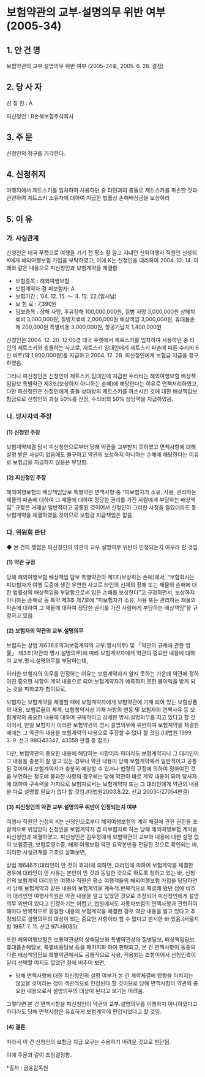 # 보험약관의 교부·설명의무 위반 여부(2005-34)


## 1. 안 건 명
보험약관의 교부․설명의무 위반 여부
(2005-34호, 2005. 6. 28. 결정)

## 2. 당 사 자

신 청 인 : A

피신청인 : B손해보험주식회사 

## 3. 주    문

신청인의 청구를 기각한다.

## 4. 신청취지

여행지에서 제트스키를 임차하여 사용하던 중 타인과의 충돌로 제트스키를 파손한 것과 관련하여 제트스키 소유자에 대하여 지급한 법률상 손해배상금을 보상하라

## 5. 이   유
  
### 가. 사실관계

신청인은 태국 푸켓으로 여행을 가기 전 평소 잘 알고 지내던 신화여행사 직원인 신청외 K에게 해외여행보험 가입을 부탁하였고, 이에 K는 신청인을 대리하여 2004. 12. 14. 아래와 같은 내용으로 피신청인과 보험계약을 체결함 
  
   - 보험종목 : 해외여행보험
   - 보험계약자 겸 피보험자: A
   - 보험기간 : ’04. 12. 15. ～ ’4. 12. 22.(일시납)
   - 보 험 료 : 7,390원
   - 담보종목 : 상해 사망, 후유장해 100,000,000원, 질병 사망 3,000,000원 
                   상해치료비 3,000,000원, 질병치료비 2,000,000원
                   배상책임   3,000,000원, 휴대품손해 200,000원
                   특별비용   3,000,000원, 항공기납치 1,400,000원            
      
신청인은 2004. 12. 20. 12:00경 태국 푸켓에서 제트스키를 임차하여 사용하던 중 타인의 제트스키와 충돌하는 사고로, 제트스키 임대인에게 제트스키 파손에 따른 수리비 6만 바트(약 1,800,000원)를 지급하고 2004. 12. 28. 피신청인에게 보험금 지급을 청구하였음.

그러나 피신청인은 신청인이 제트스키 임대인에 지급한 수리비는 해외여행보험 배상책임담보 특별약관 제3조(보상하지 아니하는 손해)에 해당한다는 이유로 면책처리하였고, 다만 피신청인은 신청인에게 충돌 상대방의 제트스키를 파손시킨 것에 대한 배상책임보험금으로 신청인의 과실 50%를 산정, 수리비의 50% 상당액을 지급하였음.

### 나. 당사자의 주장

####  (1) 신청인 주장

보험계약체결 당시 피신청인으로부터 당해 약관을 교부받지 못하였고 면책사항에 대해 설명 받은 사실이 없음에도 불구하고 약관의 보상하지 아니하는 손해에 해당한다는 이유로 보험금을 지급하지 않음은 부당함. 

####  (2) 피신청인 주장

해외여행보험의 배상책임담보 특별약관 면책사항 중 “피보험자가 소유, 사용, 관리하는 재물의 파손에 대하여 그 재물에 대하여 정당한 권리를 가진 사람에게 부담하는 배상책임” 규정은 거래상 일반적이고 공통된 것이어서 신청인이 그러한 사정을 알았더라도 동 보험계약을 체결하였을 것이므로 보험금 지급책임은 없음.
     

###  다. 위원회 판단

◆ 본 건의 쟁점은 피신청인의 약관의 교부․설명의무 위반이 인정되는지 여부라 할 것임.

####   (1) 약관 규정

당해 해외여행보험 배상책임 담보 특별약관의 제1조(보상하는 손해)에서, “보험회사는 피보험자가 여행 도중에 생긴 우연한 사고로 타인의 신체의 장해 또는 재물의 손해에 대한 법률상의 배상책임을 부담함으로써 입은 손해를 보상한다”고 규정하면서, 보상하지 아니하는 손해로 동 특약 제3조 제7호에 “피보험자가 소유, 사용 또는 관리하는 재물의 파손에 대하여 그 재물에 대하여 정당한 권리를 가진 사람에게 부담하는 배상책임”을 규정하고 있음.  


####   (2) 보험자의 약관의 교부․설명의무

보험자는 상법 제638조의3(보험계약의 교부․명시의무) 및 「약관의 규제에 관한 법률」 제3조(약관의 명시․설명의무)에 따라 보험계약자에게 약관의 중요한 내용에 대하여 교부․명시․설명의무를 부담하는데,

이러한 보험자의 의무를 인정하는 이유는 보험계약자가 알지 못하는 가운데 약관에 정하여진 중요한 사항이 계약 내용으로 되어 보험계약자가 예측하지 못한 불이익을 받게 되는 것을 피하고자 함이므로,

보험자는 보험계약을 체결할 때에 보험계약자에게 보험약관에 기재 되어 있는 보험상품의 내용, 보험료율의 체계, 보험청약서상 기재 사항의 변동 및 보험자의 면책사유 등 보험계약의 중요한 내용에 대하여 구체적이고 상세한 명시․설명의무를 지고 있다고 할 것이어서, 만일 보험자가 이러한 보험약관의 명시․설명의무에 위반하여 보험계약을 체결한 때에는 그 약관의 내용을 보험계약의 내용으로 주장할 수 없다 할 것임.(대법원 1999. 3. 9. 선고 98다43342, 43359 판결 등 참조) 

다만, 보험약관의 중요한 내용에 해당하는 사항이라 하더라도 보험계약자나 그 대리인이 그 내용을 충분히 잘 알고 있는 경우나 약관 내용이 당해 보험계약에서 일반적이고 공통된 것이어서 보험계약자가 충분히 예상할 수 있거나 법령의 규정에 의하여 정하여진 것을 부연하는 정도에 불과한 사항의 경우에는 당해 약관이 바로 계약 내용이 되어 당사자에 대하여 구속력을 가지므로 보험자로서는 보험계약자 또는 그 대리인에게 약관의 내용을 따로 설명할 필요가 없다 할 것임.(대법원2003.8.22. 선고 2003다27054판결)

####   (3) 피신청인의 약관 교부․설명의무 위반이 인정되는지 여부

여행사 직원인 신청외 K는 신청인으로부터 해외여행보험의 계약 체결에 관한 권한을 포괄적으로 위임받아 신청인을 보험계약자 겸 피보험자로 하는 당해 해외여행보험 계약을 피신청인과 체결하였고, 피신청인은 김우정에게 보험약관의 교부와 내용에 대한 설명 없이 보험증권, 보험료영수증, 해외 여행보험 약관 요약본만을 전달한 것으로 확인되는 바, 이러한 사실관계를 기초로 살펴보면, 

상법 제646조(대리인이 안 것의 효과)에 의하면, 대리인에 의하여 보험계약을 체결한 경우에 대리인이 안 사유는 본인이 안 것과 동일한 것으로 하도록 정하고 있는 바, 신청인의 보험계약 대리인인 여행사 직원은 평소 여행객들의 해외여행보험 가입을 담당하면서 당해 보험계약과 같은 내용의 보험계약을 계속적․반복적으로 체결해 왔던 점에 비추어 대리인인 여행사직원은 약관 내용을 알고 있었던 것으로 추정되어 피신청인에게 설명의무 위반이 있다고 인정하기는 어렵고, 법원에서도 자동차보험의 면책사항과 관련하여 해마다 반복적으로 동일한 내용의 보험계약을 체결한 경우 약관 내용을 알고 있다고 추정되므로 설명의무의 대상이 되는 중요한 사항이라 할 수 없다고 판시한 바 있음.(서울지법 1997. 7. 11. 선고 97나9085)

또한 해외여행보험은 보통약관상의 상해담보와 특별약관상의 질병담보, 배상책임담보, 휴대품손해담보, 특별비용담보 등을 패키지화 하여 판매되고, 본 건 면책사항이 동종의 다른 배상책임담보 특별약관에서도 공통적으로 사용, 적용되는 조항이어서 신청인측이 달리 선택할 여지도 없었던 점에 비추어 보면,    

- 당해 면책사항에 대한 피신청인의 설명 여부가 본 건 계약체결에 영향을 미치지는 않았을 것이라는 점이 객관적으로 인정된다 할 것이므로 당해 면책사항이 약관의 중요한 내용으로서 설명의무의 대상이 된다고 보기는 어려움.

그렇다면 본 건 면책사항을 피신청인이 약관의 교부․설명의무를 이행하지 아니하였다고 하더라도 당해 면책사항은 유효하게 보험계약에 편입되었다고 할 것임.


####   (4) 결론

따라서 이 건 신청인의 보험금 지급 요구는 수용하기 어려운 것으로 판단됨.  

이에 주문과 같이 조정결정함. 

*출처 : 금융감독원